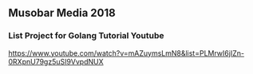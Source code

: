 ## Musobar Media 2018

### List Project for Golang Tutorial Youtube

https://www.youtube.com/watch?v=mAZuymsLmN8&list=PLMrwI6jIZn-0RXpnU79gz5uSI9VvpdNUX
